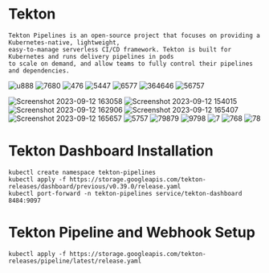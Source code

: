 # Tekton
~~~
Tekton Pipelines is an open-source project that focuses on providing a Kubernetes-native, lightweight,
easy-to-manage serverless CI/CD framework. Tekton is built for Kubernetes and runs delivery pipelines in pods
to scale on demand, and allow teams to fully control their pipelines and dependencies.
~~~

![u888](https://github.com/Sri-Labs2023/Zfn-ALL/assets/141903669/9dd0212e-15e4-489c-a42a-d74847fe3f2c)
![7680](https://github.com/Sri-Labs2023/Zfn-ALL/assets/141903669/c3947737-1d7f-4892-9f60-8eaa7073a952)
![476](https://github.com/Sri-Labs2023/Zfn-ALL/assets/141903669/80d90a82-3066-4ba6-99b8-c4fd5acbfe2a)
![5447](https://github.com/Sri-Labs2023/Zfn-ALL/assets/141903669/dc1db235-3efa-4f3b-a088-c35c29e342ca)
![6577](https://github.com/Sri-Labs2023/Zfn-ALL/assets/141903669/718ffafd-035f-4d82-a1a5-29a8778ec8ab)
![364646](https://github.com/Sri-Labs2023/Zfn-ALL/assets/141903669/e1bbcb84-2732-42c0-b87e-923c335689bd)
![56757](https://github.com/Sri-Labs2023/Zfn-ALL/assets/141903669/86211090-fdff-476a-abfe-eca8b6f66afc)

![Screenshot 2023-09-12 163058](https://github.com/Sri-Labs2023/Zfn-ALL/assets/141903669/1bda79ba-55c2-4d90-879b-a3573b89f916)
![Screenshot 2023-09-12 154015](https://github.com/Sri-Labs2023/Zfn-ALL/assets/141903669/932b4020-2fe7-4817-9c14-0d5522a7dbeb)
![Screenshot 2023-09-12 162906](https://github.com/Sri-Labs2023/Zfn-ALL/assets/141903669/a6710d8d-8402-4fc7-a32f-6825f565afd4)
![Screenshot 2023-09-12 165407](https://github.com/Sri-Labs2023/Zfn-ALL/assets/141903669/ae0c23b8-6a79-44c5-a484-5a239edc8487)
![Screenshot 2023-09-12 165657](https://github.com/Sri-Labs2023/Zfn-ALL/assets/141903669/6ec1cf29-9f16-418c-8151-70321f8b82cf)
![5757](https://github.com/Sri-Labs2023/Zfn-ALL/assets/141903669/7525d10e-bc48-468e-8809-d8b48bb3a275)
![79879](https://github.com/Sri-Labs2023/Zfn-ALL/assets/141903669/9fb43195-e307-42c1-8624-d41a2f74f886)
![9798](https://github.com/Sri-Labs2023/Zfn-ALL/assets/141903669/718741bf-41ac-45e9-8eb9-d430c0cc65e5)
![7](https://github.com/Sri-Labs2023/Zfn-ALL/assets/141903669/f3dcbd72-aeb8-470c-aabf-e1f92e8c9fc2)
![768](https://github.com/Sri-Labs2023/Zfn-ALL/assets/141903669/715f4891-84f3-45c0-a154-130ceec1d08b)
![78](https://github.com/Sri-Labs2023/Zfn-ALL/assets/141903669/f9ab4121-5817-46b2-9480-c38652aaf308)


# Tekton Dashboard Installation

~~~
kubectl create namespace tekton-pipelines
kubectl apply -f https://storage.googleapis.com/tekton-releases/dashboard/previous/v0.39.0/release.yaml
kubectl port-forward -n tekton-pipelines service/tekton-dashboard 8484:9097
~~~

# Tekton Pipeline and Webhook Setup

~~~
kubectl apply -f https://storage.googleapis.com/tekton-releases/pipeline/latest/release.yaml
~~~
